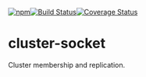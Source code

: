 [![npm](https://img.shields.io/npm/v/cluster-socker.svg)](https://www.npmjs.com/package/cluster-socker)[![Build Status](https://travis-ci.org/happner/cluster-socket.svg?branch=master)](https://travis-ci.org/happner/cluster-socket)[![Coverage Status](https://coveralls.io/repos/github/happner/cluster-socket/badge.svg?branch=master)](https://coveralls.io/github/happner/cluster-socket?branch=master)

# cluster-socket

Cluster membership and replication.
